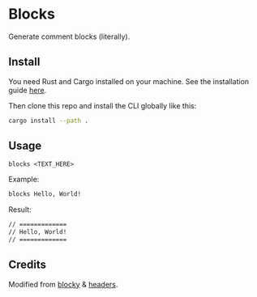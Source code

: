 # Blocks

Generate comment blocks (literally).

## Install 

You need Rust and Cargo installed on your machine. See the installation guide
[here](https://doc.rust-lang.org/cargo/getting-started/installation.html).

Then clone this repo and install the CLI globally like this:

```sh
cargo install --path .
```

## Usage

`blocks <TEXT_HERE>`

Example:
```sh
blocks Hello, World!
```

Result:
```sh
// =============
// Hello, World!
// =============
```

## Credits

Modified from [blocky](https://github.com/virtualjpeg/blocky) & [headers](https://github.com/transmissions11/headers).
